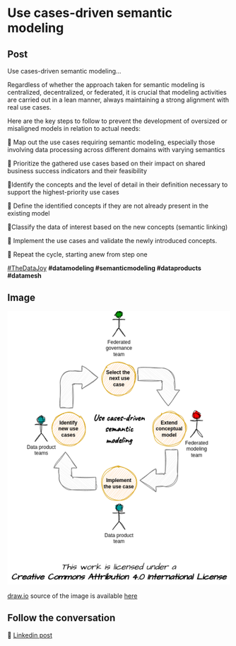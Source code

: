 # Use cases-driven semantic modeling

## Post
Use cases-driven semantic modeling...

Regardless of whether the approach taken for semantic modeling is centralized, decentralized, or federated, it is crucial that modeling activities are carried out in a lean manner, always maintaining a strong alignment with real use cases.

Here are the key steps to follow to prevent the development of oversized or misaligned models in relation to actual needs:

📍 Map out the use cases requiring semantic modeling, especially those involving data processing across different domains with varying semantics

📍 Prioritize the gathered use cases based on their impact on shared business success indicators and their feasibility

📍Identify the concepts and the level of detail in their definition necessary to support the highest-priority use cases

📍 Define the identified concepts if they are not already present in the existing model

📍Classify the data of interest based on the new concepts (semantic linking)

📍 Implement the use cases and validate the newly introduced concepts.

🚩 Repeat the cycle, starting anew from step one

[#TheDataJoy](https://www.linkedin.com/feed/hashtag/?keywords=thedatajoy) **#datamodeling #semanticmodeling #dataproducts #datamesh**

## Image

![2024-P003-semantic-modeling](/images/2024/2024-P003-semantic-modeling.png "Semantic Modelling")

[draw.io](https://app.diagrams.net/) source of the image is available [here](/images/2024/2024.drawio) 

## Follow the conversation

🔵 [Linkedin post](https://www.linkedin.com/feed/update/urn:li:activity:7118177904680693760/)
